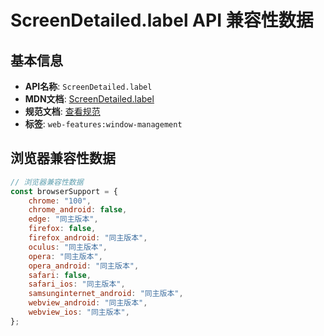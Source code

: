 # ScreenDetailed.label API 兼容性数据

## 基本信息

- **API名称**: `ScreenDetailed.label`
- **MDN文档**: [ScreenDetailed.label](https://developer.mozilla.org/docs/Web/API/ScreenDetailed/label)
- **规范文档**: [查看规范](https://w3c.github.io/window-management/#ref-for-dom-screendetailed-label)
- **标签**: `web-features:window-management`

## 浏览器兼容性数据

```javascript
// 浏览器兼容性数据
const browserSupport = {
    chrome: "100",
    chrome_android: false,
    edge: "同主版本",
    firefox: false,
    firefox_android: "同主版本",
    oculus: "同主版本",
    opera: "同主版本",
    opera_android: "同主版本",
    safari: false,
    safari_ios: "同主版本",
    samsunginternet_android: "同主版本",
    webview_android: "同主版本",
    webview_ios: "同主版本",
};

```

